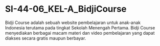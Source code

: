 # SI-44-06_KEL-A_BidjiCourse
Bidji Course adalah sebuah website pembelajaran untuk anak-anak Indonesia terutama pada tingkat Sekolah Menengah Pertama. Bidji Course menyediakan berbagai macam materi dan video pembelajaran yang dapat diakses secara gratis maupun berbayar.
